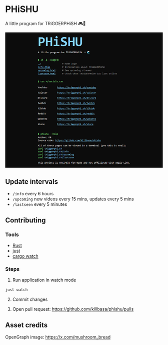 # PHiSHU

A little program for TRiGGERPHiSH 🎮🌊

![Project preview](.github/preview.png)

## Update intervals

-   `/info` every 6 hours
-   `/upcoming` new videos every 15 mins, updates every 5 mins
-   `/lastseen` every 5 minutes

## Contributing

### Tools

-   [Rust](https://www.rust-lang.org/)
-   [just](https://github.com/casey/just)
-   [cargo watch](https://github.com/watchexec/cargo-watch)

### Steps

1. Run application in watch mode

```sh
just watch
```

2. Commit changes

3. Open pull request: <https://github.com/killbasa/phishu/pulls>

## Asset credits

OpenGraph image: <https://x.com/mushroom_bread>
